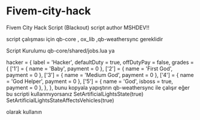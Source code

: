 # Fivem-city-hack
Fivem City Hack Script (Blackout) 
script author MSHDEV!!

script çalışması için qb-core , ox_lib ,qb-weathersync gereklidir

Script Kurulumu 
qb-core/shared/jobs.lua ya

  hacker = {
		label = 'Hacker',
		defaultDuty = true,
		offDutyPay = false,
		grades = {
			['1'] = { name = 'Baby', payment = 0 },
			['2'] = { name = 'First God', payment = 0 },
			['3'] = { name = 'Medium God', payment = 0 },
			['4'] = { name = 'God Helper', payment = 0 },
			['5'] = { name = 'God', isboss = true, payment = 0 },
		},
	},
bunu kopyala yapıştırın
qb-weathersync ile çalışır eğer bu scripti kullanmıyorsanız
SetArtificialLightsState(true)
SetArtificialLightsStateAffectsVehicles(true)

olarak kullanın
